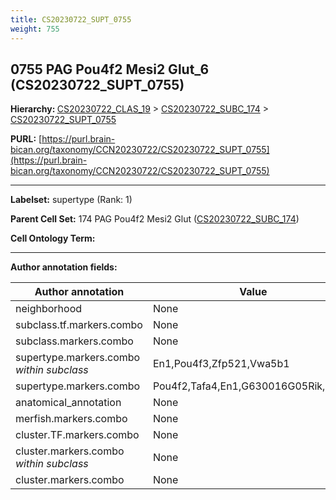 ```yaml
---
title: CS20230722_SUPT_0755
weight: 755
---
```

## 0755 PAG Pou4f2 Mesi2 Glut_6 (CS20230722_SUPT_0755)
<b>Hierarchy: </b>
[CS20230722_CLAS_19](../CS20230722_CLAS_19) >
[CS20230722_SUBC_174](../CS20230722_SUBC_174) >
[CS20230722_SUPT_0755](../CS20230722_SUPT_0755)

**PURL:** [https://purl.brain-bican.org/taxonomy/CCN20230722/CS20230722_SUPT_0755](https://purl.brain-bican.org/taxonomy/CCN20230722/CS20230722_SUPT_0755)

---


**Labelset:** supertype (Rank: 1)

**Parent Cell Set:** 174 PAG Pou4f2 Mesi2 Glut ([CS20230722_SUBC_174](../CS20230722_SUBC_174))



**Cell Ontology Term:** 

[MARKER GENES.]: #


---

[TRANSFERRED ANNOTATIONS.]: #


[AUTHOR ANNOTATION FIELDS.]: #


**Author annotation fields:**

| Author annotation | Value |
|-------------------|-------|
|neighborhood|None|
|subclass.tf.markers.combo|None|
|subclass.markers.combo|None|
|supertype.markers.combo _within subclass_|En1,Pou4f3,Zfp521,Vwa5b1|
|supertype.markers.combo|Pou4f2,Tafa4,En1,G630016G05Rik,Gulp1|
|anatomical_annotation|None|
|merfish.markers.combo|None|
|cluster.TF.markers.combo|None|
|cluster.markers.combo _within subclass_|None|
|cluster.markers.combo|None|
